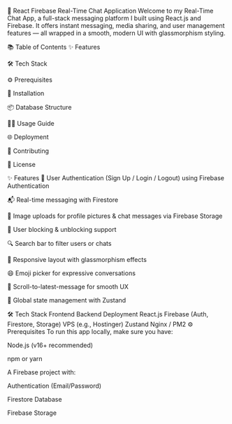 💬 React Firebase Real-Time Chat Application
Welcome to my Real-Time Chat App, a full-stack messaging platform I built using React.js and Firebase. It offers instant messaging, media sharing, and user management features — all wrapped in a smooth, modern UI with glassmorphism styling.


📚 Table of Contents
✨ Features

🛠️ Tech Stack

⚙️ Prerequisites

🚀 Installation

📦 Database Structure

🧑‍💻 Usage Guide

🌐 Deployment

🤝 Contributing

📄 License

✨ Features
🔐 User Authentication (Sign Up / Login / Logout) using Firebase Authentication

📬 Real-time messaging with Firestore

📸 Image uploads for profile pictures & chat messages via Firebase Storage

🚫 User blocking & unblocking support

🔍 Search bar to filter users or chats

📱 Responsive layout with glassmorphism effects

😄 Emoji picker for expressive conversations

📜 Scroll-to-latest-message for smooth UX

🧠 Global state management with Zustand

🛠️ Tech Stack
Frontend	Backend	Deployment
React.js	Firebase (Auth, Firestore, Storage)	VPS (e.g., Hostinger)
Zustand		Nginx / PM2
⚙️ Prerequisites
To run this app locally, make sure you have:

Node.js (v16+ recommended)

npm or yarn

A Firebase project with:

Authentication (Email/Password)

Firestore Database

Firebase Storage
